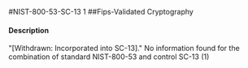 #NIST-800-53-SC-13 1
##Fips-Validated Cryptography
#### Description
"[Withdrawn: Incorporated into SC-13]."
No information found for the combination of standard NIST-800-53 and control SC-13 (1)
